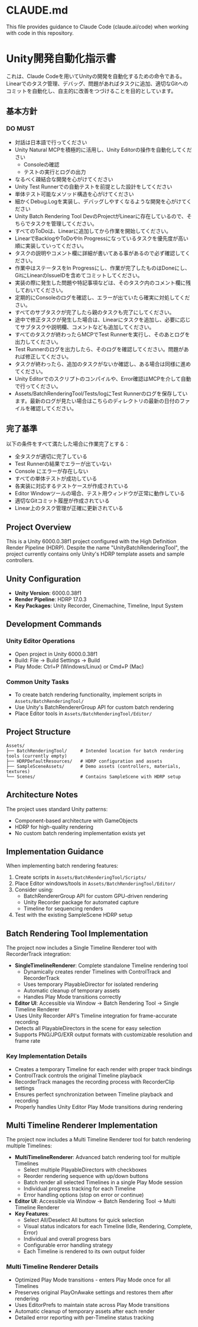 # CLAUDE.md

This file provides guidance to Claude Code (claude.ai/code) when working with code in this repository.

# Unity開発自動化指示書

これは、Claude Codeを用いてUnityの開発を自動化するための命令である。
Linearでのタスク管理、デバッグ、問題があればタスクに追加、適切なGitへのコミットを自動化し、自主的に改善をつづけることを目的としています。

## 基本方針

### DO MUST
- 対話は日本語で行ってください
- Unity Natural MCPを積極的に活用し、Unity Editorの操作を自動化してください
  - Consoleの確認
  - テストの実行とログの出力
- なるべく疎結合な開発を心がけてください
- Unity Test Runnerでの自動テストを前提とした設計をしてください
- 単体テスト可能なメソッド構造を心がけてください
- 細かくDebug.Logを実装し、デバッグしやすくなるような開発を心がけてください
- Unity Batch Rendering Tool DevのProjectがLinearに存在しているので、そちらでタスクを管理してください。
- すべてのToDoは、Linearに追加してから作業を開始してください。
- LinearでBacklogやToDoやIn Progressになっているタスクを優先度が高い順に実装していってください。
- タスクの説明やコメント欄に詳細が書いてある事があるので必ず確認してください。
- 作業中はステータスをIn Progressにし、作業が完了したものはDoneにし、GitにLinearのIssueIDを含めてコミットしてください。
- 実装の際に発生した問題や特記事項などは、そのタスク内のコメント欄に残しておいてください。
- 定期的にConsoleのログを確認し、エラーが出ていたら確実に対処してください。
- すべてのサブタスクが完了したら親のタスクも完了にしてください。
- 途中で修正タスクが発生した場合は、Linearにタスクを追加し、必要に応じてサブタスクや説明欄、コメントなども追加してください。
- すべてのタスクが終わったらMCPでTest Runnerを実行し、そのあとログを出力してください。
- Test Runnerのログを出力したら、そのログを確認してください。問題があれば修正してください。
- タスクが終わったら、追加のタスクがないか確認し、ある場合は同様に進めてください。
- Unity Editorでのスクリプトのコンパイルや、Error確認はMCPを介して自動で行ってください。
- Assets/BatchRenderingTool/Tests/logにTest Runnerのログを保存しています。最新のログが見たい場合はこちらのディレクトリの最新の日付のファイルを確認してください。

## 完了基準

以下の条件をすべて満たした場合に作業完了とする：

- 全タスクが適切に完了している
- Test Runnerの結果でエラーが出ていない
- Console にエラーが存在しない
- すべての単体テストが成功している
- 各実装に対応するテストケースが作成されている
- Editor Windowツールの場合、テスト用ウィンドウが正常に動作している
- 適切なGitコミット履歴が作成されている
- Linear上のタスク管理が正確に更新されている


## Project Overview

This is a Unity 6000.0.38f1 project configured with the High Definition Render Pipeline (HDRP). Despite the name "UnityBatchRenderingTool", the project currently contains only Unity's HDRP template assets and sample controllers.

## Unity Configuration

- **Unity Version**: 6000.0.38f1
- **Render Pipeline**: HDRP 17.0.3
- **Key Packages**: Unity Recorder, Cinemachine, Timeline, Input System

## Development Commands

### Unity Editor Operations
- Open project in Unity 6000.0.38f1
- Build: File → Build Settings → Build
- Play Mode: Ctrl+P (Windows/Linux) or Cmd+P (Mac)

### Common Unity Tasks
- To create batch rendering functionality, implement scripts in `Assets/BatchRenderingTool/`
- Use Unity's BatchRendererGroup API for custom batch rendering
- Place Editor tools in `Assets/BatchRenderingTool/Editor/`

## Project Structure

```
Assets/
├── BatchRenderingTool/     # Intended location for batch rendering tools (currently empty)
├── HDRPDefaultResources/   # HDRP configuration and assets
├── SampleSceneAssets/      # Demo assets (controllers, materials, textures)
└── Scenes/                 # Contains SampleScene with HDRP setup
```

## Architecture Notes

The project uses standard Unity patterns:
- Component-based architecture with GameObjects
- HDRP for high-quality rendering
- No custom batch rendering implementation exists yet

## Implementation Guidance

When implementing batch rendering features:
1. Create scripts in `Assets/BatchRenderingTool/Scripts/`
2. Place Editor windows/tools in `Assets/BatchRenderingTool/Editor/`
3. Consider using:
   - BatchRendererGroup API for custom GPU-driven rendering
   - Unity Recorder package for automated capture
   - Timeline for sequencing renders
4. Test with the existing SampleScene HDRP setup

## Batch Rendering Tool Implementation

The project now includes a Single Timeline Renderer tool with RecorderTrack integration:
- **SingleTimelineRenderer**: Complete standalone Timeline rendering tool
  - Dynamically creates render Timelines with ControlTrack and RecorderTrack
  - Uses temporary PlayableDirector for isolated rendering
  - Automatic cleanup of temporary assets
  - Handles Play Mode transitions correctly
- **Editor UI**: Accessible via Window → Batch Rendering Tool → Single Timeline Renderer
- Uses Unity Recorder API's Timeline integration for frame-accurate recording
- Detects all PlayableDirectors in the scene for easy selection
- Supports PNG/JPG/EXR output formats with customizable resolution and frame rate

### Key Implementation Details
- Creates a temporary Timeline for each render with proper track bindings
- ControlTrack controls the original Timeline playback
- RecorderTrack manages the recording process with RecorderClip settings
- Ensures perfect synchronization between Timeline playback and recording
- Properly handles Unity Editor Play Mode transitions during rendering

## Multi Timeline Renderer Implementation

The project now includes a Multi Timeline Renderer tool for batch rendering multiple Timelines:
- **MultiTimelineRenderer**: Advanced batch rendering tool for multiple Timelines
  - Select multiple PlayableDirectors with checkboxes
  - Reorder rendering sequence with up/down buttons
  - Batch render all selected Timelines in a single Play Mode session
  - Individual progress tracking for each Timeline
  - Error handling options (stop on error or continue)
- **Editor UI**: Accessible via Window → Batch Rendering Tool → Multi Timeline Renderer
- **Key Features**:
  - Select All/Deselect All buttons for quick selection
  - Visual status indicators for each Timeline (Idle, Rendering, Complete, Error)
  - Individual and overall progress bars
  - Configurable error handling strategy
  - Each Timeline is rendered to its own output folder

### Multi Timeline Renderer Details
- Optimized Play Mode transitions - enters Play Mode once for all Timelines
- Preserves original PlayOnAwake settings and restores them after rendering
- Uses EditorPrefs to maintain state across Play Mode transitions
- Automatic cleanup of temporary assets after each render
- Detailed error reporting with per-Timeline status tracking